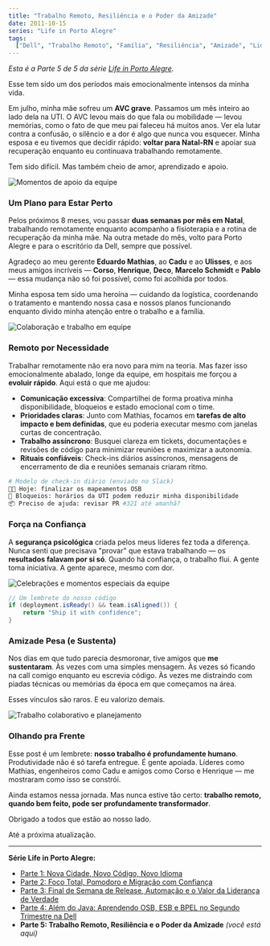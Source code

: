```yaml
---
title: "Trabalho Remoto, Resiliência e o Poder da Amizade"
date: 2011-10-15
series: "Life in Porto Alegre"
tags:
  ["Dell", "Trabalho Remoto", "Família", "Resiliência", "Amizade", "Liderança"]
---
```


_Esta é a Parte 5 de 5 da série [Life in Porto Alegre](/pt/series/life-in-porto-alegre/)._

Esse tem sido um dos períodos mais emocionalmente intensos da minha vida.

Em julho, minha mãe sofreu um **AVC grave**. Passamos um mês inteiro ao lado dela na UTI. O AVC levou mais do que fala ou mobilidade — levou memórias, como o fato de que meu pai faleceu há muitos anos. Ver ela lutar contra a confusão, o silêncio e a dor é algo que nunca vou esquecer. Minha esposa e eu tivemos que decidir rápido: **voltar para Natal-RN** e apoiar sua recuperação enquanto eu continuava trabalhando remotamente.

Tem sido difícil. Mas também cheio de amor, aprendizado e apoio.

![Momentos de apoio da equipe](/uploads/2011/08/5994701427_6fe7d9fa64_o.jpg)

### Um Plano para Estar Perto

Pelos próximos 8 meses, vou passar **duas semanas por mês em Natal**, trabalhando remotamente enquanto acompanho a fisioterapia e a rotina de recuperação da minha mãe. Na outra metade do mês, volto para Porto Alegre e para o escritório da Dell, sempre que possível.

Agradeço ao meu gerente **Eduardo Mathias**, ao **Cadu** e ao **Ulisses**, e aos meus amigos incríveis — **Corso**, **Henrique**, **Deco**, **Marcelo Schmidt** e **Pablo** — essa mudança não só foi possível, como foi acolhida por todos.

Minha esposa tem sido uma heroína — cuidando da logística, coordenando o tratamento e mantendo nossa casa e nossos planos funcionando enquanto divido minha atenção entre o trabalho e a família.

![Colaboração e trabalho em equipe](/uploads/2011/08/6257265482_895aa5bc21_o.jpg)

### Remoto por Necessidade

Trabalhar remotamente não era novo para mim na teoria. Mas fazer isso emocionalmente abalado, longe da equipe, em hospitais me forçou a **evoluir rápido**. Aqui está o que me ajudou:

- **Comunicação excessiva**: Compartilhei de forma proativa minha disponibilidade, bloqueios e estado emocional com o time.
- **Prioridades claras**: Junto com Mathias, focamos em **tarefas de alto impacto e bem definidas**, que eu poderia executar mesmo com janelas curtas de concentração.
- **Trabalho assíncrono**: Busquei clareza em tickets, documentações e revisões de código para minimizar reuniões e maximizar a autonomia.
- **Rituais confiáveis**: Check-ins diários assíncronos, mensagens de encerramento de dia e reuniões semanais criaram ritmo.

```bash
# Modelo de check-in diário (enviado no Slack)
👨‍💻 Hoje: finalizar os mapeamentos OSB
🧠 Bloqueios: horários da UTI podem reduzir minha disponibilidade
📦 Preciso de ajuda: revisar PR #321 até amanhã?
```

### Força na Confiança

A **segurança psicológica** criada pelos meus líderes fez toda a diferença. Nunca senti que precisava "provar" que estava trabalhando — os **resultados falavam por si só**. Quando há confiança, o trabalho flui. A gente toma iniciativa. A gente aparece, mesmo com dor.

![Celebrações e momentos especiais da equipe](/uploads/2011/08/6286066939_0988ac3ec7_o.jpg)

```java
// Um lembrete do nosso código
if (deployment.isReady() && team.isAligned()) {
    return "Ship it with confidence";
}
```

### Amizade Pesa (e Sustenta)

Nos dias em que tudo parecia desmoronar, tive amigos que **me sustentaram**. Às vezes com uma simples mensagem. Às vezes só ficando na call comigo enquanto eu escrevia código. Às vezes me distraindo com piadas técnicas ou memórias da época em que começamos na área.

Esses vínculos são raros. E eu valorizo demais.

![Trabalho colaborativo e planejamento](/uploads/2011/08/6362311199_694263265f_o.jpg)

### Olhando pra Frente

Esse post é um lembrete: **nosso trabalho é profundamente humano**. Produtividade não é só tarefa entregue. É gente apoiada. Líderes como Mathias, engenheiros como Cadu e amigos como Corso e Henrique — me mostraram como isso se constrói.

Ainda estamos nessa jornada. Mas nunca estive tão certo: **trabalho remoto, quando bem feito, pode ser profundamente transformador**.

Obrigado a todos que estão ao nosso lado.

Até a próxima atualização.

---

**Série Life in Porto Alegre:**

- [Parte 1: Nova Cidade, Novo Código, Novo Idioma](/pt/posts/2010-11-15-primeira-semana-dell-porto-alegre/)
- [Parte 2: Foco Total, Pomodoro e Migração com Confiança](/pt/posts/2010-12-16-migracao-foco-pomodoro-dell/)
- [Parte 3: Final de Semana de Release, Automação e o Valor da Liderança de Verdade](/pt/posts/2011-01-30-final-de-semana-de-release-dell/)
- [Parte 4: Além do Java: Aprendendo OSB, ESB e BPEL no Segundo Trimestre na Dell](/pt/posts/2011-04-25-aprendizado-osb-esb-bpel-dell/)
- **Parte 5: Trabalho Remoto, Resiliência e o Poder da Amizade** _(você está aqui)_
